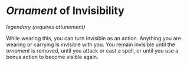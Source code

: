 # *Ornament* of Invisibility
*legendary (requires attunement)*

While wearing this, you can turn invisible as an action. Anything you are wearing or carrying is invisible with you. You remain invisible until the *ornament* is removed, until you attack or cast a spell, or until you use a bonus action to become visible again.
